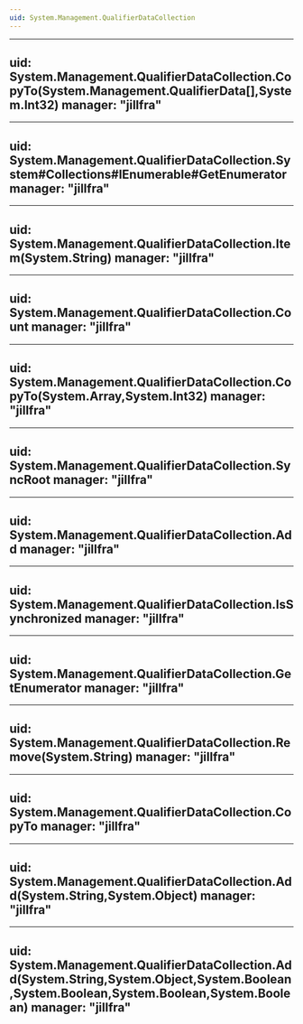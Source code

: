 ```yaml
---
uid: System.Management.QualifierDataCollection
---
```


---
uid: System.Management.QualifierDataCollection.CopyTo(System.Management.QualifierData[],System.Int32)
manager: "jillfra"
---

---
uid: System.Management.QualifierDataCollection.System#Collections#IEnumerable#GetEnumerator
manager: "jillfra"
---

---
uid: System.Management.QualifierDataCollection.Item(System.String)
manager: "jillfra"
---

---
uid: System.Management.QualifierDataCollection.Count
manager: "jillfra"
---

---
uid: System.Management.QualifierDataCollection.CopyTo(System.Array,System.Int32)
manager: "jillfra"
---

---
uid: System.Management.QualifierDataCollection.SyncRoot
manager: "jillfra"
---

---
uid: System.Management.QualifierDataCollection.Add
manager: "jillfra"
---

---
uid: System.Management.QualifierDataCollection.IsSynchronized
manager: "jillfra"
---

---
uid: System.Management.QualifierDataCollection.GetEnumerator
manager: "jillfra"
---

---
uid: System.Management.QualifierDataCollection.Remove(System.String)
manager: "jillfra"
---

---
uid: System.Management.QualifierDataCollection.CopyTo
manager: "jillfra"
---

---
uid: System.Management.QualifierDataCollection.Add(System.String,System.Object)
manager: "jillfra"
---

---
uid: System.Management.QualifierDataCollection.Add(System.String,System.Object,System.Boolean,System.Boolean,System.Boolean,System.Boolean)
manager: "jillfra"
---
